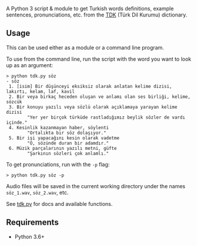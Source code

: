 A Python 3 script & module to get Turkish words definitions, example sentences,
pronunciations, etc. from the [TDK](https://sozluk.gov.tr/) (Türk Dil Kurumu) dictionary.

## Usage
This can be used either as a module or a command line program.

To use from the command line, run the script with the word you want to look up as an argument:

    > python tdk.py söz
    - söz
     1. [isim] Bir düşünceyi eksiksiz olarak anlatan kelime dizisi, lakırtı, kelam, laf, kavil
     2. Bir veya birkaç heceden oluşan ve anlamı olan ses birliği, kelime, sözcük
     3. Bir konuyu yazılı veya sözlü olarak açıklamaya yarayan kelime dizisi
            "Yer yer birçok türküde rastladığımız beylik sözler de vardı içinde."
     4. Kesinlik kazanmayan haber, söylenti
            "Ortalıkta bir söz dolaşıyor."
     5. Bir işi yapacağını kesin olarak vadetme
            "O, sözünde duran bir adamdır."
     6. Müzik parçalarının yazılı metni, güfte
            "Şarkının sözleri çok anlamlı."
			
To get pronunciations, run with the `-p` flag:

    > python tdk.py söz -p

Audio files will be saved in the current working directory under the names `söz_1.wav`, `söz_2.wav`, etc.

See [tdk.py](tdk.py) for docs and available functions.

## Requirements
* Python 3.6+
